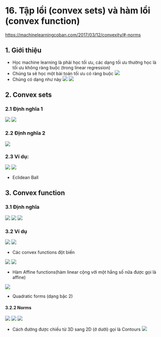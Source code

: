 # 16. Tập lồi (convex sets) và hàm lồi (convex function)
https://machinelearningcoban.com/2017/03/12/convexity/#-norms
## 1. Giới thiệu
- Học machine learning là phải học tối ưu, các dạng tối ưu thường học là tối ưu không ràng buộc (trong linear regression)
- Chúng ta sẽ học một bài toán tối ưu có ràng buộc
![](https://i.imgur.com/B1aNIew.png)
- Chúng có dạng như này
![](https://i.imgur.com/3Q8afO6.png)
![](https://i.imgur.com/1kKB1Dc.png)
## 2. Convex sets
### 2.1 Định nghĩa 1
![](https://i.imgur.com/l1cy1UF.png)
![](https://i.imgur.com/NI9Ufj3.png)

### 2.2 Định nghĩa 2
![](https://i.imgur.com/yCiBZR7.png)
### 2.3 Ví dụ:
![](https://i.imgur.com/uC7HZzj.png)
![](https://i.imgur.com/PS4nSNP.png)
- Eclidean Ball

## 3. Convex function
### 3.1 Định nghĩa
![](https://i.imgur.com/NJg1t6u.png)
![](https://i.imgur.com/O6Dr06n.png)
![](https://i.imgur.com/1FrCyr3.png)

### 3.2 Ví dụ
![](https://i.imgur.com/Y8NTWgh.png)
![](https://i.imgur.com/f2tBpQX.png)
- Các convex functions đột biến

![](https://i.imgur.com/wG8AYXh.png)
![](https://i.imgur.com/oFihH6j.png)
- Hàm Affine functions(hàm linear cộng với một hẳng số nữa được gọi là affine)

![](https://i.imgur.com/8BaKp41.png)
- Quadratic forms (dạng bậc 2)

#### 3.2.2 Norms
![](https://i.imgur.com/7suZkO8.png)
![](https://i.imgur.com/k0n4gt8.png)
![](https://i.imgur.com/ZbpgHLw.png)

- Cách đường được chiếu từ 3D sang 2D (ở dưới) gọi là Contours 
![](https://i.imgur.com/Daotxbx.png)

